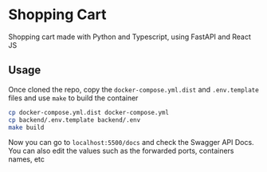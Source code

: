 # Shopping Cart

Shopping cart made with Python and Typescript, using FastAPI and React JS

## Usage

Once cloned the repo, copy the `docker-compose.yml.dist` and `.env.template` files and use `make` to build the container

```bash
cp docker-compose.yml.dist docker-compose.yml
cp backend/.env.template backend/.env
make build
```

Now you can go to `localhost:5500/docs` and check the Swagger API Docs. You can also edit the values such as the forwarded ports, containers names, etc
